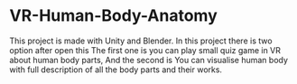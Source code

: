 # VR-Human-Body-Anatomy
This project is made with Unity and Blender.
In this project there is two option after open this The first one is you can play  small quiz game in VR about human body parts, And the second is You can visualise human body with full description of all the body parts and  their works.
